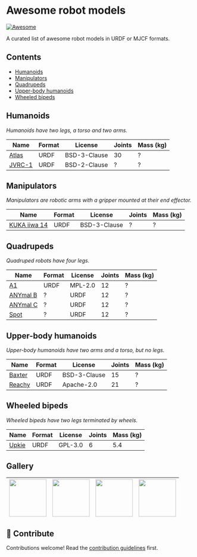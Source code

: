 # Awesome robot models

[![Awesome](https://awesome.re/badge.svg)](https://awesome.re)

A curated list of awesome robot models in URDF or MJCF formats.

## Contents

* [Humanoids](#humanoids)
* [Manipulators](#manipulators)
* [Quadrupeds](#quadrupeds)
* [Upper-body humanoids](#upper-body-humanoids)
* [Wheeled bipeds](#wheeled-bipeds)

## Humanoids

_Humanoids have two legs, a torso and two arms._

| Name | Format | License | Joints | Mass (kg) |
|------|--------|---------|--------|-----------|
| [Atlas](https://github.com/RobotLocomotion/drake/tree/master/examples/atlas) | URDF | BSD-3-Clause | 30 | ? |
| [JVRC-1](https://github.com/stephane-caron/jvrc_description) | URDF | BSD-2-Clause | ? | ? |

## Manipulators

_Manipulators are robotic arms with a gripper mounted at their end effector._

| Name | Format | License | Joints | Mass (kg) |
|------|--------|---------|--------|-----------|
| [KUKA iiwa 14](https://github.com/RobotLocomotion/drake/tree/e3beced2025277411b456e11450316d07a146f5a/manipulation/models/iiwa_description) | URDF | BSD-3-Clause | ? | ? |

## Quadrupeds

_Quadruped robots have four legs._

| Name | Format | License | Joints | Mass (kg) |
|------|--------|---------|--------|-----------|
| [A1](https://github.com/unitreerobotics/unitree_ros/tree/master/robots/a1_description) | URDF | MPL-2.0 | 12 | ? |
| [ANYmal B](https://github.com/ANYbotics/anymal_b_simple_description) | ? | URDF | 12 | ? |
| [ANYmal C](https://github.com/ANYbotics/anymal_c_simple_description) | ? | URDF | 12 | ? |
| [Spot](https://github.com/clearpathrobotics/spot_ros/tree/master/spot_description) | ? | URDF | 12 | ? |

## Upper-body humanoids

_Upper-body humanoids have two arms and a torso, but no legs._

| Name | Format | License | Joints | Mass (kg) |
|------|--------|---------|--------|-----------|
| [Baxter](https://github.com/RethinkRobotics/baxter_common/tree/master/baxter_description) | URDF | BSD-3-Clause | 15 | ? |
| [Reachy](https://github.com/aubrune/reachy_description) | URDF | Apache-2.0 | 21 | ? |

## Wheeled bipeds

_Wheeled bipeds have two legs terminated by wheels._

| Name | Format | License | Joints | Mass (kg) |
|------|--------|---------|--------|-----------|
| [Upkie](https://github.com/tasts-robots/upkie_description) | URDF | GPL-3.0 | 6 | 5.4 |

## Gallery

| <a href="https://github.com/stephane-caron/jvrc_description"><img src="https://user-images.githubusercontent.com/1189580/161763480-6b2941ad-db98-4f8e-8786-417eefda677e.png" width="100"></a> | <a href="https://github.com/ANYbotics/anymal_b_simple_description"><img src="https://user-images.githubusercontent.com/1189580/161755631-3e23d2a5-431f-4b2c-a740-fee92a38a0cd.png" width="100" height="100"></a> | <a href="https://github.com/ANYbotics/anymal_c_simple_description"><img src="https://user-images.githubusercontent.com/1189580/161755668-75640c95-f6a9-405f-86bc-590a24ab4db6.png" width="100" height="100"></a> | <a href="https://github.com/clearpathrobotics/spot_ros/tree/master/spot_description"><img src="https://user-images.githubusercontent.com/1189580/161756006-10e81cce-cd7b-4888-a384-4defc902621c.png" width="100" height="100"></a> |
|--|--|--|--|

## 👷 Contribute

Contributions welcome! Read the [contribution guidelines](CONTRIBUTING.md) first.
